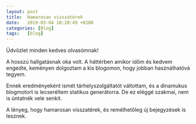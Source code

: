 ```yaml
---
layout: post
title:  Hamarosan visszatérek
date:   2019-03-04 10:20:49 +0100
categories: [Blog]
tags:   [blog]
---
```


Üdvözlet minden kedves olvasómnak!

A hosszú hallgatásnak oka volt. A háttérben amikor időm és kedvem engedte,
keményen dolgoztam a kis blogomon, hogy jobban használhatóvá tegyem.

Ennek eredményeként ismét tárhelyszolgáltatót váltottam, és a dinamukus
blogmotort is lecseréltem statikus generátorra. De ez eléggé szakmai, 
nem is úntatnék vele senkit.

A lényeg, hogy hamarosan visszatérek, és remélhetőleg új bejegyzések is
lesznek.
